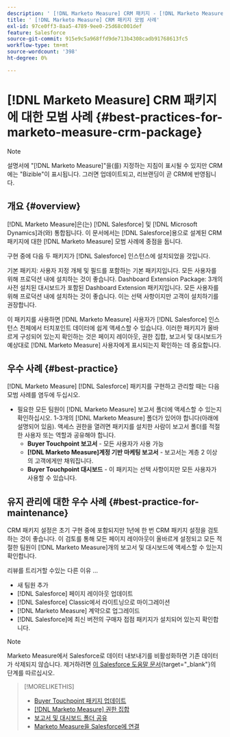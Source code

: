 ```yaml
---
description: ' [!DNL Marketo Measure] CRM 패키지 - [!DNL Marketo Measure]에 대한 모범 사례'
title: ' [!DNL Marketo Measure] CRM 패키지 모범 사례'
exl-id: 97ce0ff3-8aa5-4789-9ee0-25d68c001def
feature: Salesforce
source-git-commit: 915e9c5a968ffd9de713b4308cadb91768613fc5
workflow-type: tm+mt
source-wordcount: '398'
ht-degree: 0%

---
```


# [!DNL Marketo Measure] CRM 패키지에 대한 모범 사례 {#best-practices-for-marketo-measure-crm-package}

>[!NOTE]
>
>설명서에 &quot;[!DNL Marketo Measure]&quot;을(를) 지정하는 지침이 표시될 수 있지만 CRM에는 &quot;Bizible&quot;이 표시됩니다. 그러면 업데이트되고, 리브랜딩이 곧 CRM에 반영됩니다.

## 개요 {#overview}

[!DNL Marketo Measure]은(는) [!DNL Salesforce] 및 [!DNL Microsoft Dynamics]과(와) 통합됩니다. 이 문서에서는 [!DNL Salesforce]용으로 설계된 CRM 패키지에 대한 [!DNL Marketo Measure] 모범 사례에 중점을 둡니다.

구현 중에 다음 두 패키지가 [!DNL Salesforce] 인스턴스에 설치되었을 것입니다.

기본 패키지: 사용자 지정 개체 및 필드를 포함하는 기본 패키지입니다. 모든 사용자를 위해 프로덕션 내에 설치하는 것이 좋습니다.
Dashboard Extension Package: 3개의 사전 설치된 대시보드가 포함된 Dashboard Extension 패키지입니다. 모든 사용자를 위해 프로덕션 내에 설치하는 것이 좋습니다. 이는 선택 사항이지만 고객이 설치하기를 권장합니다.

이 패키지를 사용하면 [!DNL Marketo Measure] 사용자가 [!DNL Salesforce] 인스턴스 전체에서 터치포인트 데이터에 쉽게 액세스할 수 있습니다. 이러한 패키지가 올바르게 구성되어 있는지 확인하는 것은 페이지 레이아웃, 권한 집합, 보고서 및 대시보드가 예상대로 [!DNL Marketo Measure] 사용자에게 표시되는지 확인하는 데 중요합니다.

## 우수 사례 {#best-practice}

[!DNL Marketo Measure] [!DNL Salesforce] 패키지를 구현하고 관리할 때는 다음 모범 사례를 염두에 두십시오.

* 필요한 모든 팀원이 [!DNL Marketo Measure] 보고서 폴더에 액세스할 수 있는지 확인하십시오. 1-3개의 [!DNL Marketo Measure] 폴더가 있어야 합니다(아래에 설명되어 있음). 액세스 권한을 열려면 패키지를 설치한 사람이 보고서 폴더를 적절한 사용자 또는 역할과 공유해야 합니다.
   * **Buyer Touchpoint 보고서** - 모든 사용자가 사용 가능
   * **[!DNL Marketo Measure]계정 기반 마케팅 보고서** - 보고서는 계층 2 이상의 고객에게만 채워집니다.
   * **Buyer Touchpoint 대시보드** - 이 패키지는 선택 사항이지만 모든 사용자가 사용할 수 있습니다.

## 유지 관리에 대한 우수 사례 {#best-practice-for-maintenance}

CRM 패키지 설정은 초기 구현 중에 포함되지만 1년에 한 번 CRM 패키지 설정을 검토하는 것이 좋습니다. 이 검토를 통해 모든 페이지 레이아웃이 올바르게 설정되고 모든 적절한 팀원이 [!DNL Marketo Measure]개의 보고서 및 대시보드에 액세스할 수 있는지 확인합니다.

리뷰를 트리거할 수있는 다른 이유 ...

* 새 팀원 추가
* [!DNL Salesforce] 페이지 레이아웃 업데이트
* [!DNL Salesforce] Classic에서 라이트닝으로 마이그레이션
* [!DNL Marketo Measure] 계약으로 업그레이드
* [!DNL Salesforce]에 최신 버전의 구매자 접점 패키지가 설치되어 있는지 확인합니다.

>[!NOTE]
>
>Marketo Measure에서 Salesforce로 데이터 내보내기를 비활성화하면 기존 데이터가 삭제되지 않습니다. 제거하려면 [이 Salesforce 도움말 문서](https://help.salesforce.com/s/articleView?language=en_US&amp;id=sf.c360_a_delete_data_stream_records.htm&amp;type=5){target="_blank"}의 단계를 따르십시오.

>[!MORELIKETHIS]
>
>* [Buyer Touchpoint 패키지 업데이트](/help/configuration-and-setup/marketo-measure-and-salesforce/marketo-measure-salesforce-package-installation-and-set-up.md)
>* [[!DNL Marketo Measure] 권한 집합](/help/configuration-and-setup/marketo-measure-and-salesforce/marketo-measure-permission-sets.md)
>* [보고서 및 대시보드 폴더 공유](https://help.salesforce.com/s/articleView?language=en_US&amp;id=analytics_share_folder.htm&amp;type=0)
>* [Marketo Measure을 Salesforce에 연결](/help/configuration-and-setup/marketo-measure-and-salesforce/connect-marketo-measure-to-salesforce.md)

